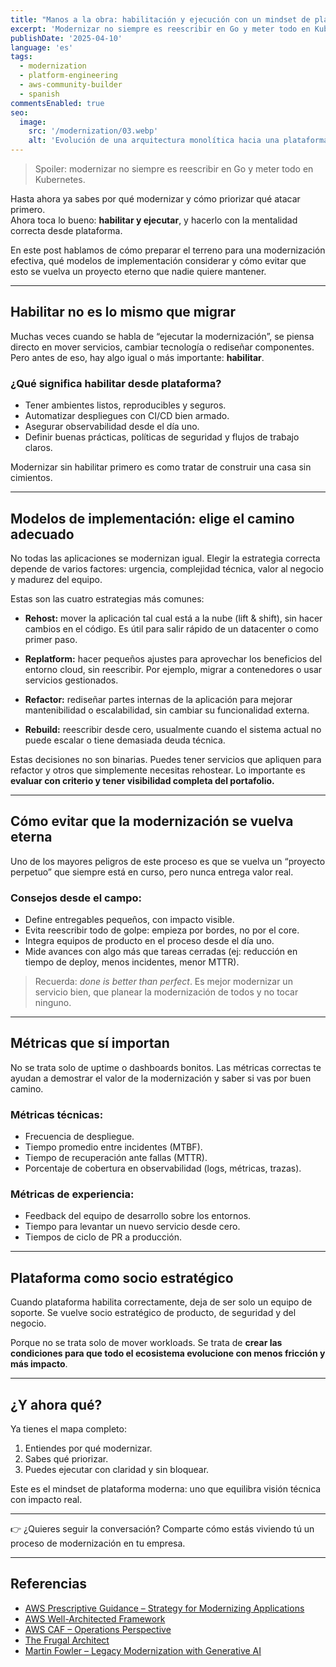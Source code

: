 ```yaml
---
title: "Manos a la obra: habilitación y ejecución con un mindset de plataforma"
excerpt: 'Modernizar no siempre es reescribir en Go y meter todo en Kubernetes.'
publishDate: '2025-04-10'
language: 'es'
tags:
  - modernization
  - platform-engineering
  - aws-community-builder
  - spanish
commentsEnabled: true
seo:
  image:
    src: '/modernization/03.webp'
    alt: 'Evolución de una arquitectura monolítica hacia una plataforma moderna'
---
```


> Spoiler: modernizar no siempre es reescribir en Go y meter todo en Kubernetes.

Hasta ahora ya sabes por qué modernizar y cómo priorizar qué atacar primero.  
Ahora toca lo bueno: **habilitar y ejecutar**, y hacerlo con la mentalidad correcta desde plataforma.

En este post hablamos de cómo preparar el terreno para una modernización efectiva, qué modelos de implementación considerar y cómo evitar que esto se vuelva un proyecto eterno que nadie quiere mantener.

---

## Habilitar no es lo mismo que migrar

Muchas veces cuando se habla de “ejecutar la modernización”, se piensa directo en mover servicios, cambiar tecnología o rediseñar componentes. Pero antes de eso, hay algo igual o más importante: **habilitar**.

### ¿Qué significa habilitar desde plataforma?
- Tener ambientes listos, reproducibles y seguros.
- Automatizar despliegues con CI/CD bien armado.
- Asegurar observabilidad desde el día uno.
- Definir buenas prácticas, políticas de seguridad y flujos de trabajo claros.

Modernizar sin habilitar primero es como tratar de construir una casa sin cimientos.

---

## Modelos de implementación: elige el camino adecuado

No todas las aplicaciones se modernizan igual. Elegir la estrategia correcta depende de varios factores: urgencia, complejidad técnica, valor al negocio y madurez del equipo.

Estas son las cuatro estrategias más comunes:

- **Rehost:** mover la aplicación tal cual está a la nube (lift & shift), sin hacer cambios en el código. Es útil para salir rápido de un datacenter o como primer paso.

- **Replatform:** hacer pequeños ajustes para aprovechar los beneficios del entorno cloud, sin reescribir. Por ejemplo, migrar a contenedores o usar servicios gestionados.

- **Refactor:** rediseñar partes internas de la aplicación para mejorar mantenibilidad o escalabilidad, sin cambiar su funcionalidad externa.

- **Rebuild:** reescribir desde cero, usualmente cuando el sistema actual no puede escalar o tiene demasiada deuda técnica.

Estas decisiones no son binarias. Puedes tener servicios que apliquen para refactor y otros que simplemente necesitas rehostear. Lo importante es **evaluar con criterio y tener visibilidad completa del portafolio.**

---

## Cómo evitar que la modernización se vuelva eterna

Uno de los mayores peligros de este proceso es que se vuelva un “proyecto perpetuo” que siempre está en curso, pero nunca entrega valor real.

### Consejos desde el campo:
- Define entregables pequeños, con impacto visible.
- Evita reescribir todo de golpe: empieza por bordes, no por el core.
- Integra equipos de producto en el proceso desde el día uno.
- Mide avances con algo más que tareas cerradas (ej: reducción en tiempo de deploy, menos incidentes, menor MTTR).

> Recuerda: *done is better than perfect*. Es mejor modernizar un servicio bien, que planear la modernización de todos y no tocar ninguno.

---

## Métricas que sí importan

No se trata solo de uptime o dashboards bonitos. Las métricas correctas te ayudan a demostrar el valor de la modernización y saber si vas por buen camino.

### Métricas técnicas:
- Frecuencia de despliegue.
- Tiempo promedio entre incidentes (MTBF).
- Tiempo de recuperación ante fallas (MTTR).
- Porcentaje de cobertura en observabilidad (logs, métricas, trazas).

### Métricas de experiencia:
- Feedback del equipo de desarrollo sobre los entornos.
- Tiempo para levantar un nuevo servicio desde cero.
- Tiempos de ciclo de PR a producción.

---

## Plataforma como socio estratégico

Cuando plataforma habilita correctamente, deja de ser solo un equipo de soporte. Se vuelve socio estratégico de producto, de seguridad y del negocio.

Porque no se trata solo de mover workloads. Se trata de **crear las condiciones para que todo el ecosistema evolucione con menos fricción y más impacto**.

---

## ¿Y ahora qué?

Ya tienes el mapa completo:
1. Entiendes por qué modernizar.
2. Sabes qué priorizar.
3. Puedes ejecutar con claridad y sin bloquear.

Este es el mindset de plataforma moderna: uno que equilibra visión técnica con impacto real.

---

👉 ¿Quieres seguir la conversación? Comparte cómo estás viviendo tú un proceso de modernización en tu empresa.

---

## Referencias

- [AWS Prescriptive Guidance – Strategy for Modernizing Applications](https://docs.aws.amazon.com/prescriptive-guidance/latest/strategy-modernizing-applications/welcome.html)
- [AWS Well-Architected Framework](https://docs.aws.amazon.com/wellarchitected/latest/framework/welcome.html)
- [AWS CAF – Operations Perspective](https://docs.aws.amazon.com/whitepapers/latest/aws-caf-operations-perspective/aws-caf-operations-perspective.html)
- [The Frugal Architect](https://thefrugalarchitect.com/laws/)
- [Martin Fowler – Legacy Modernization with Generative AI](https://martinfowler.com/articles/legacy-modernization-gen-ai.html)
